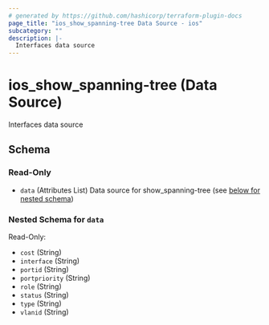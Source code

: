 ```yaml
---
# generated by https://github.com/hashicorp/terraform-plugin-docs
page_title: "ios_show_spanning-tree Data Source - ios"
subcategory: ""
description: |-
  Interfaces data source
---
```


# ios_show_spanning-tree (Data Source)

Interfaces data source



<!-- schema generated by tfplugindocs -->
## Schema

### Read-Only

- `data` (Attributes List) Data source for show_spanning-tree (see [below for nested schema](#nestedatt--data))

<a id="nestedatt--data"></a>
### Nested Schema for `data`

Read-Only:

- `cost` (String)
- `interface` (String)
- `portid` (String)
- `portpriority` (String)
- `role` (String)
- `status` (String)
- `type` (String)
- `vlanid` (String)

